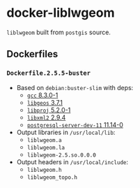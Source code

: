 # docker-liblwgeom

`liblwgeom` built from `postgis` source.

## Dockerfiles

### `Dockerfile.2.5.5-buster`

- Based on `debian:buster-slim` with deps:
  - [`gcc` 8.3.0-1](https://packages.debian.org/buster/gcc)
  - [`libgeos` 3.7.1](https://packages.debian.org/buster/libgeos-3.7.1)
  - [`libproj` 5.2.0-1](https://packages.debian.org/buster/libproj13)
  - [`libxml2` 2.9.4](https://packages.debian.org/buster/libxml2)
  - [`postgresql-server-dev-11` 11.14-0](https://packages.debian.org/buster/postgresql-server-dev-11)
- Output libraries in `/usr/local/lib`:
  - `liblwgeom.a`
  - `liblwgeom.la`
  - `liblwgeom-2.5.so.0.0.0`
- Output headers in `/usr/local/include`:
  - `liblwgeom.h`
  - `liblwgeom_topo.h`
